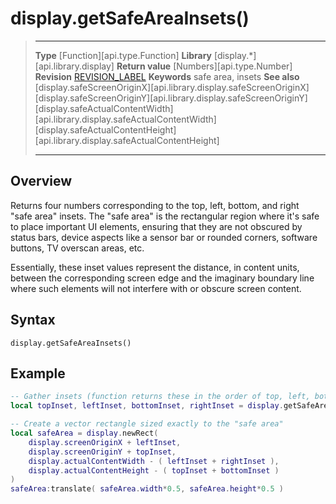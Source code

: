 
# display.getSafeAreaInsets()

> --------------------- ------------------------------------------------------------------------------------------
> __Type__				[Function][api.type.Function]
> __Library__			[display.*][api.library.display]
> __Return value__		[Numbers][api.type.Number]
> __Revision__			[REVISION_LABEL](REVISION_URL)
> __Keywords__			safe area, insets
> __See also__          [display.safeScreenOriginX][api.library.display.safeScreenOriginX]
>						[display.safeScreenOriginY][api.library.display.safeScreenOriginY]
>						[display.safeActualContentWidth][api.library.display.safeActualContentWidth]
>						[display.safeActualContentHeight][api.library.display.safeActualContentHeight]
> --------------------- ------------------------------------------------------------------------------------------

## Overview

Returns four numbers corresponding to the top, left, bottom, and right "safe&nbsp;area" insets. The "safe&nbsp;area" is the rectangular region where it's safe to place important UI elements, ensuring that they are not obscured by status bars, device aspects like a sensor bar or rounded corners, software buttons, TV overscan areas, etc.

Essentially, these inset values represent the distance, in content units, between the corresponding screen edge and the imaginary boundary line where such elements will not interfere with or obscure screen content.


## Syntax

	display.getSafeAreaInsets()


## Example

``````lua
-- Gather insets (function returns these in the order of top, left, bottom, right)
local topInset, leftInset, bottomInset, rightInset = display.getSafeAreaInsets()

-- Create a vector rectangle sized exactly to the "safe area"
local safeArea = display.newRect(
	display.screenOriginX + leftInset, 
	display.screenOriginY + topInset, 
	display.actualContentWidth - ( leftInset + rightInset ), 
	display.actualContentHeight - ( topInset + bottomInset )
)
safeArea:translate( safeArea.width*0.5, safeArea.height*0.5 )
``````
